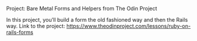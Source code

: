 Project: Bare Metal Forms and Helpers from The Odin Project

  In this project, you’ll build a form the old fashioned way and then the Rails way.
  Link to the project: https://www.theodinproject.com/lessons/ruby-on-rails-forms